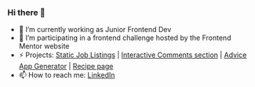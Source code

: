 ### Hi there 👋

- 🔭 I’m currently working as Junior Frontend Dev
- 🌱 I’m participating in a frontend challenge hosted by the Frontend Mentor website
- ⚡ Projects:
  [Static Job Listings](https://static-job-listings-master-1cvoa5me9.vercel.app/) |
  [Interactive Comments section](https://interactive-comments-section-ivory-pi.vercel.app/) |
  [Advice App Generator](https://advice-app-generator-ten.vercel.app/) |
  [Recipe page](https://recipe-page-beryl.vercel.app/)
- 📫 How to reach me:
  [LinkedIn](https://www.linkedin.com/in/natalia-pi%C3%B3rkowska-5075b6190/)
  

<!--
**NataliaPiorkowska/NataliaPiorkowska** is a ✨ _special_ ✨ repository because its `README.md` (this file) appears on your GitHub profile.

Here are some ideas to get you started:

- 🔭 I’m currently working on ...
- 🌱 I’m currently learning ...
- 👯 I’m looking to collaborate on ...
- 🤔 I’m looking for help with ...
- 💬 Ask me about ...
- 📫 How to reach me: ...
- 😄 Pronouns: ...
- ⚡ Fun fact: ...
-->
